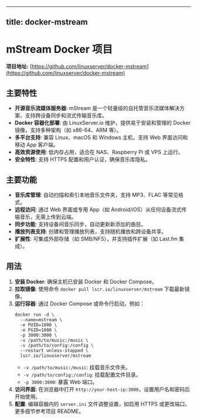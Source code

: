 
---
title: docker-mstream
---

# mStream Docker 项目

**项目地址:** [https://github.com/linuxserver/docker-mstream](https://github.com/linuxserver/docker-mstream)

## 主要特性
- **开源音乐流媒体服务器**: mStream 是一个轻量级的自托管音乐流媒体解决方案，支持跨设备同步和流式传输音乐库。
- **Docker 容器化部署**: 由 LinuxServer.io 维护，提供易于安装和管理的 Docker 镜像，支持多种架构（如 x86-64、ARM 等）。
- **多平台支持**: 兼容 Linux、macOS 和 Windows 主机，支持 Web 界面访问和移动 App 客户端。
- **高效资源使用**: 低内存占用，适合在 NAS、Raspberry Pi 或 VPS 上运行。
- **安全特性**: 支持 HTTPS 配置和用户认证，确保音乐库隐私。

## 主要功能
- **音乐库管理**: 自动扫描和索引本地音乐文件夹，支持 MP3、FLAC 等常见格式。
- **远程访问**: 通过 Web 界面或专用 App（如 Android/iOS）从任何设备流式传输音乐，无需上传到云端。
- **同步功能**: 支持设备间音乐同步，自动更新新添加的曲目。
- **播放列表支持**: 创建和管理播放列表，支持随机播放和跨设备共享。
- **扩展性**: 可集成外部存储（如 SMB/NFS），并支持插件扩展（如 Last.fm 集成）。

## 用法
1. **安装 Docker**: 确保主机已安装 Docker 和 Docker Compose。
2. **拉取镜像**: 使用命令 `docker pull lscr.io/linuxserver/mstream` 下载最新镜像。
3. **运行容器**: 通过 Docker Compose 或命令行启动，例如：
   ```
   docker run -d \
     --name=mstream \
     -e PUID=1000 \
     -e PGID=1000 \
     -p 3000:3000 \
     -v /path/to/music:/music \
     -v /path/to/config:/config \
     --restart unless-stopped \
     lscr.io/linuxserver/mstream
   ```
   - `-v /path/to/music:/music`: 挂载音乐文件夹。
   - `-v /path/to/config:/config`: 挂载配置文件目录。
   - `-p 3000:3000`: 暴露 Web 端口。
4. **访问界面**: 在浏览器中打开 `http://your-host-ip:3000`，设置用户名和密码后开始使用。
5. **配置**: 编辑容器内的 `server.ini` 文件调整设置，如启用 HTTPS 或更改端口。更多细节参考项目 README。